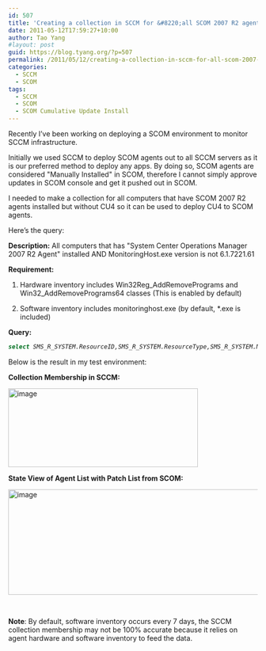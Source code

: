 ```yaml
---
id: 507
title: 'Creating a collection in SCCM for &#8220;all SCOM 2007 R2 agents without Cumulative Update 4 installed&#8221;'
date: 2011-05-12T17:59:27+10:00
author: Tao Yang
#layout: post
guid: https://blog.tyang.org/?p=507
permalink: /2011/05/12/creating-a-collection-in-sccm-for-all-scom-2007-r2-agents-without-cumulative-update-4-installed/
categories:
  - SCCM
  - SCOM
tags:
  - SCCM
  - SCOM
  - SCOM Cumulative Update Install
---
```

Recently I’ve been working on deploying a SCOM environment to monitor SCCM infrastructure.

Initially we used SCCM to deploy SCOM agents out to all SCCM servers as it is our preferred method to deploy any apps. By doing so, SCOM agents are considered "Manually Installed" in SCOM, therefore I cannot simply approve updates in SCOM console and get it pushed out in SCOM.

I needed to make a collection for all computers that have SCOM 2007 R2 agents installed but without CU4 so it can be used to deploy CU4 to SCOM agents.

Here’s the query:

<strong>Description:</strong> All computers that has "System Center Operations Manager 2007 R2 Agent" installed AND MonitoringHost.exe version is not 6.1.7221.61

<strong>Requirement:</strong>

1. Hardware inventory includes Win32Reg_AddRemovePrograms and Win32_AddRemovePrograms64 classes (This is enabled by default)

2. Software inventory includes monitoringhost.exe (by default, *.exe is included)

<strong>Query:</strong>

<em><span style="font-size: xx-small;">
```sql
select SMS_R_SYSTEM.ResourceID,SMS_R_SYSTEM.ResourceType,SMS_R_SYSTEM.Name,SMS_R_SYSTEM.SMSUniqueIdentifier,SMS_R_SYSTEM.ResourceDomainORWorkgroup,SMS_R_SYSTEM.Client from SMS_R_System inner join SMS_G_System_ADD_REMOVE_PROGRAMS_64 on SMS_G_System_ADD_REMOVE_PROGRAMS_64.ResourceID = SMS_R_System.ResourceId inner join SMS_G_System_ADD_REMOVE_PROGRAMS on SMS_G_System_ADD_REMOVE_PROGRAMS.ResourceID = SMS_R_System.ResourceId inner join SMS_G_System_SoftwareFile on SMS_G_System_SoftwareFile.ResourceId = SMS_R_System.ResourceId where (SMS_G_System_ADD_REMOVE_PROGRAMS_64.DisplayName = "System Center Operations Manager 2007 R2 Agent" or SMS_G_System_ADD_REMOVE_PROGRAMS.DisplayName = "System Center Operations Manager 2007 R2 Agent") and (SMS_G_System_SoftwareFile.FileName = "MonitoringHost.exe" and SMS_G_System_SoftwareFile.FileVersion != "6.1.7221.61")
```
</span></em>

Below is the result in my test environment:

<strong>Collection Membership in SCCM:</strong>

<a href="https://blog.tyang.org/wp-content/uploads/2011/05/image1.png"><img style="background-image: none; padding-left: 0px; padding-right: 0px; display: inline; padding-top: 0px; border: 0px;" title="image" src="https://blog.tyang.org/wp-content/uploads/2011/05/image_thumb1.png" border="0" alt="image" width="383" height="159" /></a>

<strong>State View of Agent List with Patch List from SCOM:</strong>

<a href="https://blog.tyang.org/wp-content/uploads/2011/05/image2.png"><img style="background-image: none; padding-left: 0px; padding-right: 0px; display: inline; padding-top: 0px; border: 0px;" title="image" src="https://blog.tyang.org/wp-content/uploads/2011/05/image_thumb2.png" border="0" alt="image" width="580" height="213" /></a>

&nbsp;

<strong>Note</strong>: By default, software inventory occurs every 7 days, the SCCM collection membership may not be 100% accurate because it relies on agent hardware and software inventory to feed the data.
